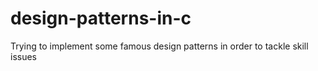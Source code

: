 # design-patterns-in-c
Trying to implement some famous design patterns in order to tackle skill issues
